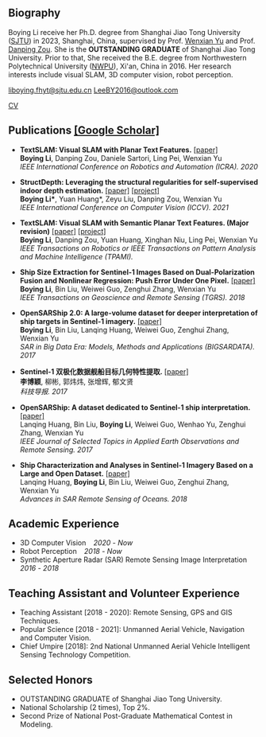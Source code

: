 ## Biography

Boying Li receive her Ph.D. degree from Shanghai Jiao Tong University ([SJTU](https://en.sjtu.edu.cn/)) in 2023, Shanghai, China, supervised by Prof. [Wenxian Yu](https://www.researchgate.net/profile/Wenxian-Yu) and Prof. [Danping Zou](https://drone.sjtu.edu.cn/dpzou/).
She is the **OUTSTANDING GRADUATE** of Shanghai Jiao Tong University.
Prior to that, She received the B.E. degree from Northwestern Polytechnical University ([NWPU](https://en.nwpu.edu.cn/)), Xi'an, China in 2016.
Her research interests include visual SLAM, 3D computer vision, robot perception. 

[liboying.fhyt@sjtu.edu.cn](liboying.fhyt@sjtu.edu.cn)
[LeeBY2016@outlook.com](LeeBY2016@outlook.com)

[CV](pdf/resume_BoyingLi.pdf)

## Publications [[Google Scholar]](https://scholar.google.com.hk/citations?user=hYrcIe0AAAAJ&hl=zh-CN&oi=ao)

- **TextSLAM: Visual SLAM with Planar Text Features.** [[paper]](https://arxiv.org/abs/1912.05002)<br>
**Boying Li**, Danping Zou, Daniele Sartori, Ling Pei, Wenxian Yu <br>
*IEEE International Conference on Robotics and Automation (ICRA). 2020*

- **StructDepth: Leveraging the structural regularities for self-supervised indoor depth estimation.** [[paper]](https://arxiv.org/abs/2108.08574) [[project]](https://github.com/SJTU-ViSYS/StructDepth) <br>
**Boying Li\***, Yuan Huang\*, Zeyu Liu, Danping Zou, Wenxian Yu <br>
*IEEE International Conference on Computer Vision (ICCV). 2021*

- **TextSLAM: Visual SLAM with Semantic Planar Text Features. (Major revision)** [[paper]](https://arxiv.org/abs/2305.10029) [[project]](https://leeby68.github.io/TextSLAM/)<br>
**Boying Li**, Danping Zou, Yuan Huang, Xinghan Niu, Ling Pei, Wenxian Yu <br>
*IEEE Transactions on Robotics or IEEE Transactions on Pattern Analysis and Machine Intelligence (TPAMI).* 

- **Ship Size Extraction for Sentinel-1 Images Based on Dual-Polarization Fusion and Nonlinear Regression: Push Error Under One Pixel.** [[paper]](https://ieeexplore.ieee.org/abstract/document/8392506/)<br>
**Boying Li**, Bin Liu, Weiwei Guo, Zenghui Zhang, Wenxian Yu <br>
*IEEE Transactions on Geoscience and Remote Sensing (TGRS). 2018* 

- **OpenSARShip 2.0: A large-volume dataset for deeper interpretation of ship targets in Sentinel-1 imagery.** [[paper]](https://ieeexplore.ieee.org/abstract/document/8124929) <br>
**Boying Li**, Bin Liu, Lanqing Huang, Weiwei Guo, Zenghui Zhang, Wenxian Yu <br>
*SAR in Big Data Era: Models, Methods and Applications (BIGSARDATA). 2017* 

- **Sentinel-1 双极化数据舰船目标几何特性提取.** [[paper]](https://www.cnki.com.cn/Article/CJFDTOTAL-KJDB201720017.htm) <br>
**李博颖**, 柳彬, 郭炜炜, 张增辉, 郁文贤 <br>
*科技导报. 2017* 

- **OpenSARShip: A dataset dedicated to Sentinel-1 ship interpretation.** [[paper]](https://ieeexplore.ieee.org/abstract/document/8067489)<br>
Lanqing Huang, Bin Liu, **Boying Li**, Weiwei Guo, Wenhao Yu, Zenghui Zhang, Wenxian Yu <br>
*IEEE Journal of Selected Topics in Applied Earth Observations and Remote Sensing. 2017* 

- **Ship Characterization and Analyses in Sentinel-1 Imagery Based on a Large and Open Dataset.** [[paper]](https://www.taylorfrancis.com/chapters/edit/10.1201/9781351235822-11/ship-characterization-analyses-sentinel-1-imagery-based-large-open-dataset-lanqing-huang-boying-li-bin-liu-weiwei-guo-zenghui-zhang-wenxian-yu)<br>
Lanqing Huang, **Boying Li**, Bin Liu, Weiwei Guo, Zenghui Zhang, Wenxian Yu <br>
*Advances in SAR Remote Sensing of Oceans. 2018* 

## Academic Experience

- 3D Computer Vision &ensp; *2020* - *Now*
- Robot Perception &ensp; *2018* - *Now*
- Synthetic Aperture Radar (SAR) Remote Sensing Image Interpretation &ensp;*2016* - *2018*

## Teaching Assistant and Volunteer Experience

- Teaching Assistant [2018 - 2020]: Remote Sensing, GPS and GIS Techniques.
- Popular Science [2018 - 2021]: Unmanned Aerial Vehicle, Navigation and Computer Vision.
- Chief Umpire [2018]: 2nd National Unmanned Aerial Vehicle Intelligent Sensing Technology Competition.

## Selected Honors
- OUTSTANDING GRADUATE of Shanghai Jiao Tong University.
- National Scholarship (2 times), Top 2%.
- Second Prize of National Post-Graduate Mathematical Contest in Modeling.




